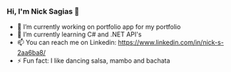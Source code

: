### Hi, I'm Nick Sagias 👋


- 🔭 I’m currently working on portfolio app for my portfolio
- 🌱 I’m currently learning C# and .NET API's
- 📫 You can reach me on Linkedin: https://www.linkedin.com/in/nick-s-2aa6ba8/
- ⚡ Fun fact: I like dancing salsa, mambo and bachata

<!--
**nsagias/nsagias** is a ✨ _special_ ✨ repository because its `README.md` (this file) appears on your GitHub profile.

Here are some ideas to get you started:


-->
